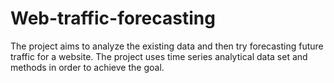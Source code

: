 # Web-traffic-forecasting
The project aims to analyze the existing data and then try forecasting future traffic for a website. The project uses time series analytical data set and methods in order to achieve the goal. 
